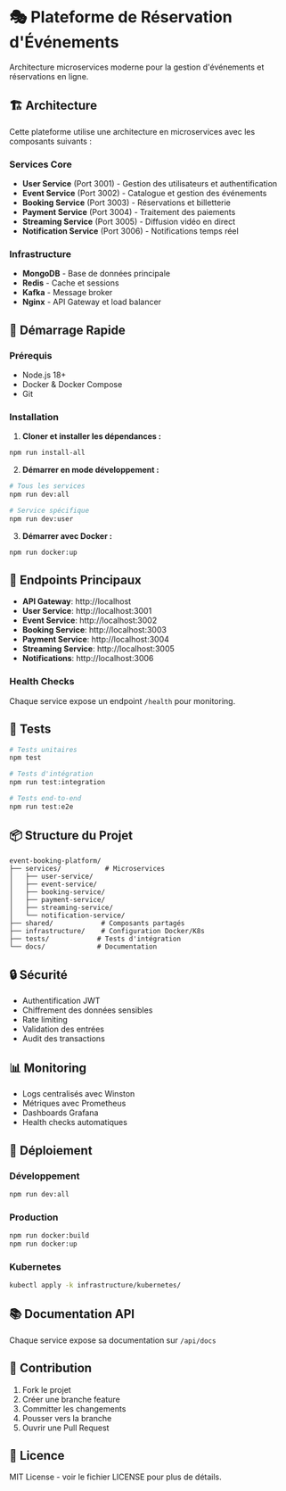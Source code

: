 # 🎭 Plateforme de Réservation d'Événements

Architecture microservices moderne pour la gestion d'événements et réservations en ligne.

## 🏗️ Architecture

Cette plateforme utilise une architecture en microservices avec les composants suivants :

### Services Core
- **User Service** (Port 3001) - Gestion des utilisateurs et authentification
- **Event Service** (Port 3002) - Catalogue et gestion des événements
- **Booking Service** (Port 3003) - Réservations et billetterie
- **Payment Service** (Port 3004) - Traitement des paiements
- **Streaming Service** (Port 3005) - Diffusion vidéo en direct
- **Notification Service** (Port 3006) - Notifications temps réel

### Infrastructure
- **MongoDB** - Base de données principale
- **Redis** - Cache et sessions
- **Kafka** - Message broker
- **Nginx** - API Gateway et load balancer

## 🚀 Démarrage Rapide

### Prérequis
- Node.js 18+
- Docker & Docker Compose
- Git

### Installation

1. **Cloner et installer les dépendances :**
```bash
npm run install-all
```

2. **Démarrer en mode développement :**
```bash
# Tous les services
npm run dev:all

# Service spécifique
npm run dev:user
```

3. **Démarrer avec Docker :**
```bash
npm run docker:up
```

## 📡 Endpoints Principaux

- **API Gateway**: http://localhost
- **User Service**: http://localhost:3001
- **Event Service**: http://localhost:3002
- **Booking Service**: http://localhost:3003
- **Payment Service**: http://localhost:3004
- **Streaming Service**: http://localhost:3005
- **Notifications**: http://localhost:3006

### Health Checks
Chaque service expose un endpoint `/health` pour monitoring.

## 🧪 Tests

```bash
# Tests unitaires
npm test

# Tests d'intégration
npm run test:integration

# Tests end-to-end
npm run test:e2e
```

## 📦 Structure du Projet

```
event-booking-platform/
├── services/           # Microservices
│   ├── user-service/
│   ├── event-service/
│   ├── booking-service/
│   ├── payment-service/
│   ├── streaming-service/
│   └── notification-service/
├── shared/            # Composants partagés
├── infrastructure/    # Configuration Docker/K8s
├── tests/            # Tests d'intégration
└── docs/             # Documentation
```

## 🔒 Sécurité

- Authentification JWT
- Chiffrement des données sensibles
- Rate limiting
- Validation des entrées
- Audit des transactions

## 📊 Monitoring

- Logs centralisés avec Winston
- Métriques avec Prometheus
- Dashboards Grafana
- Health checks automatiques

## 🚀 Déploiement

### Développement
```bash
npm run dev:all
```

### Production
```bash
npm run docker:build
npm run docker:up
```

### Kubernetes
```bash
kubectl apply -k infrastructure/kubernetes/
```

## 📚 Documentation API

Chaque service expose sa documentation sur `/api/docs`

## 🤝 Contribution

1. Fork le projet
2. Créer une branche feature
3. Committer les changements
4. Pousser vers la branche
5. Ouvrir une Pull Request

## 📄 Licence

MIT License - voir le fichier LICENSE pour plus de détails.
